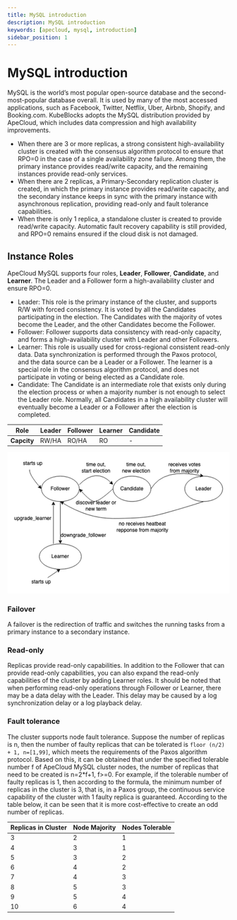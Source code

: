 ```yaml
---
title: MySQL introduction
description: MySQL introduction
keywords: [apecloud, mysql, introduction]
sidebar_position: 1
---
```


# MySQL introduction
MySQL is the world’s most popular open-source database and the second-most-popular database overall. It is used by many of the most accessed applications, such as Facebook, Twitter, Netflix, Uber, Airbnb, Shopify, and Booking.com. 
KubeBlocks adopts the MySQL distribution provided by ApeCloud, which includes data compression and high availability improvements.

- When there are 3 or more replicas,  a strong consistent high-availability cluster is created with the consensus algorithm protocol to ensure that RPO=0 in the case of a single availability zone failure. Among them, the primary instance provides read/write capacity, and the remaining instances provide read-only services.
- When there are 2 replicas, a Primary-Secondary replication cluster is created, in which the primary instance provides read/write capacity, and the secondary instance keeps in sync with the primary instance with asynchronous replication, providing read-only and fault tolerance capabilities.
- When there is only 1 replica, a standalone cluster is created to provide read/write capacity. Automatic fault recovery capability is still provided, and RPO=0 remains ensured if the cloud disk is not damaged.

## Instance Roles

ApeCloud MySQL supports four roles, **Leader**, **Follower**, **Candidate**, and **Learner**. The Leader and a Follower form a high-availability cluster and ensure RPO=0.

- Leader: This role is the primary instance of the cluster, and supports R/W with forced consistency. It is voted by all the Candidates participating in the election. The Candidates with the majority of votes become the Leader, and the other Candidates become the Follower.
- Follower: Follower supports data consistency with read-only capacity, and forms a high-availability cluster with Leader and other Followers.
- Learner: This role is usually used for cross-regional consistent read-only data. Data synchronization is performed through the Paxos protocol, and the data source can be a Leader or a Follower. The learner is a special role in the consensus algorithm protocol, and does not participate in voting or being elected as a Candidate role.
- Candidate: The Candidate is an intermediate role that exists only during the election process or when a majority number is not enough to select the Leader role.  Normally, all Candidates in a high availability cluster will eventually become a Leader or a Follower after the election is completed.

 Role |  Leader |Follower | Learner | Candidate |
  ---- |----| ----|----|----|
  **Capcity**|RW/HA|RO/HA|RO|-|

![Role_changing](./../../../img/intro_role_changing.png)

### Failover

A failover is the redirection of traffic and switches the running tasks from a primary instance to a secondary instance.

### Read-only

Replicas provide read-only capabilities. In addition to the Follower that can provide read-only capabilities, you can also expand the read-only capabilities of the cluster by adding Learner roles. It should be noted that when performing read-only operations through Follower or Learner, there may be a data delay with the Leader. This delay may be caused by a log synchronization delay or a log playback delay.

### Fault tolerance

The cluster supports node fault tolerance. Suppose the number of replicas is n, then the number of faulty replicas that can be tolerated is `floor (n/2) + 1, n=[1,99]`, which meets the requirements of the Paxos algorithm protocol. Based on this, it can be obtained that under the specified tolerable number f of ApeCloud MySQL cluster nodes, the number of replicas that need to be created is n=2*f+1, f>=0. For example, if the tolerable number of faulty replicas is 1, then according to the formula, the minimum number of replicas in the cluster is 3, that is, in a Paxos group, the continuous service capability of the cluster with 1 faulty replica is guaranteed. According to the table below, it can be seen that it is more cost-effective to create an odd number of replicas.

 Replicas in Cluster | Node Majority | Nodes Tolerable |
  ---- |----| ----|
  3 | 2 | 1 |
  4 | 3 | 1 |
  5 | 3 | 2 |
  6 | 4 | 2 |
  7 | 4 | 3 |
  8 | 5 | 3 |
  9 | 5 | 4 |
  10 | 6 | 4 |
